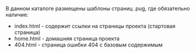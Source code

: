 В данном каталоге размещены шаблоны страниц .pug, где обязательно наличие:
- index.html - содержит ссылки на страницы проекта (стартовая страница)
- home.html - домашняя страница проекта
- 404.html - страница ошибки 404 с базовым содержимым